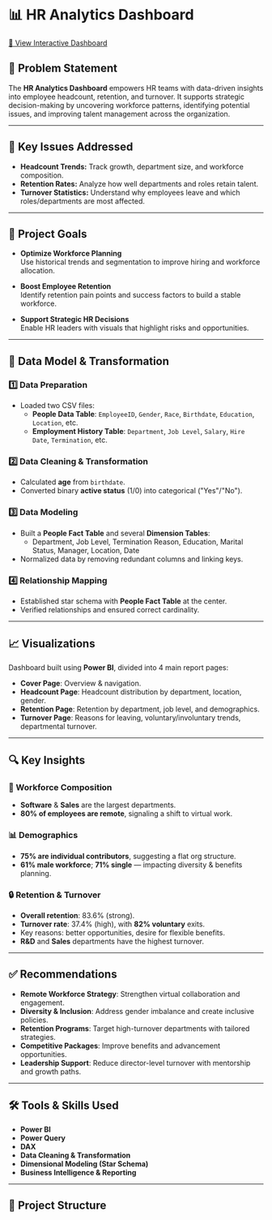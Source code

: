 # 📊 HR Analytics Dashboard

[🔗 View Interactive Dashboard](https://app.powerbi.com/view?r=eyJrIjoiZjNhODU3NDYtZTgxNC00MWY1LTliY2EtZDNiNjJlM2FjYjk1IiwidCI6IjM3NjFjYzBlLWMwNmMtNGY2Zi1iYjE2LWQwYTA1NDc0OGM4YiJ9)

## 📌 Problem Statement

The **HR Analytics Dashboard** empowers HR teams with data-driven insights into employee headcount, retention, and turnover. It supports strategic decision-making by uncovering workforce patterns, identifying potential issues, and improving talent management across the organization.

---

## 🚨 Key Issues Addressed

- **Headcount Trends:** Track growth, department size, and workforce composition.
- **Retention Rates:** Analyze how well departments and roles retain talent.
- **Turnover Statistics:** Understand why employees leave and which roles/departments are most affected.

---

## 🎯 Project Goals

- **Optimize Workforce Planning**  
  Use historical trends and segmentation to improve hiring and workforce allocation.

- **Boost Employee Retention**  
  Identify retention pain points and success factors to build a stable workforce.

- **Support Strategic HR Decisions**  
  Enable HR leaders with visuals that highlight risks and opportunities.

---

## 🧱 Data Model & Transformation

### 1️⃣ Data Preparation
- Loaded two CSV files:
  - **People Data Table**: `EmployeeID`, `Gender`, `Race`, `Birthdate`, `Education`, `Location`, etc.
  - **Employment History Table**: `Department`, `Job Level`, `Salary`, `Hire Date`, `Termination`, etc.

### 2️⃣ Data Cleaning & Transformation
- Calculated **age** from `birthdate`.
- Converted binary **active status** (1/0) into categorical ("Yes"/"No").

### 3️⃣ Data Modeling
- Built a **People Fact Table** and several **Dimension Tables**:
  - Department, Job Level, Termination Reason, Education, Marital Status, Manager, Location, Date
- Normalized data by removing redundant columns and linking keys.

### 4️⃣ Relationship Mapping
- Established star schema with **People Fact Table** at the center.
- Verified relationships and ensured correct cardinality.

---

## 📈 Visualizations

Dashboard built using **Power BI**, divided into 4 main report pages:

- **Cover Page**: Overview & navigation.
- **Headcount Page**: Headcount distribution by department, location, gender.
- **Retention Page**: Retention by department, job level, and demographics.
- **Turnover Page**: Reasons for leaving, voluntary/involuntary trends, departmental turnover.

---

## 🔍 Key Insights

### 👥 Workforce Composition
- **Software** & **Sales** are the largest departments.
- **80% of employees are remote**, signaling a shift to virtual work.

### 📊 Demographics
- **75% are individual contributors**, suggesting a flat org structure.
- **61% male workforce**; **71% single** — impacting diversity & benefits planning.

### 🔒 Retention & Turnover
- **Overall retention**: 83.6% (strong).
- **Turnover rate**: 37.4% (high), with **82% voluntary** exits.
- Key reasons: better opportunities, desire for flexible benefits.
- **R&D** and **Sales** departments have the highest turnover.

---

## ✅ Recommendations

- **Remote Workforce Strategy**: Strengthen virtual collaboration and engagement.
- **Diversity & Inclusion**: Address gender imbalance and create inclusive policies.
- **Retention Programs**: Target high-turnover departments with tailored strategies.
- **Competitive Packages**: Improve benefits and advancement opportunities.
- **Leadership Support**: Reduce director-level turnover with mentorship and growth paths.

---

## 🛠 Tools & Skills Used

- **Power BI**
- **Power Query**
- **DAX**
- **Data Cleaning & Transformation**
- **Dimensional Modeling (Star Schema)**
- **Business Intelligence & Reporting**

---

## 📂 Project Structure


